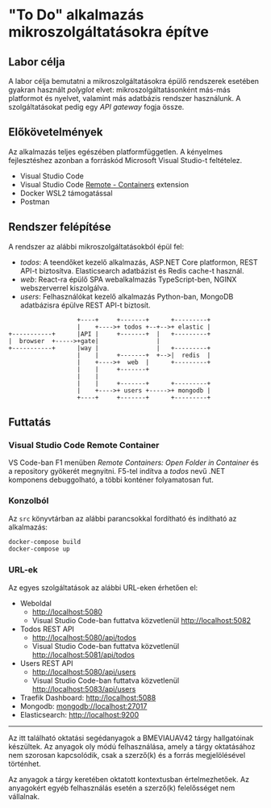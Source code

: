# "To Do" alkalmazás mikroszolgáltatásokra építve

## Labor célja

A labor célja bemutatni a mikroszolgáltatásokra épülő rendszerek esetében gyakran használt _polyglot_ elvet: mikroszolgáltatásonként más-más platformot és nyelvet, valamint más adatbázis rendszer használunk. A szolgáltatásokat pedig egy _API gateway_ fogja össze.

## Előkövetelmények

Az alkalmazás teljes egészében platformfüggetlen. A kényelmes fejlesztéshez azonban a forráskód Microsoft Visual Studio-t feltételez.

- Visual Studio Code
- Visual Studio Code [Remote - Containers](https://marketplace.visualstudio.com/items?itemName=ms-vscode-remote.remote-containers) extension
- Docker WSL2 támogatással
- Postman

## Rendszer felépítése

A rendszer az alábbi mikroszolgáltatásokból épül fel:

- _todos_: A teendőket kezelő alkalmazás, ASP.NET Core platformon, REST API-t biztosítva. Elasticsearch adatbázist és Redis cache-t használ.
- _web_: React-ra épülő SPA webalkalmazás TypeScript-ben, NGINX webszerverrel kiszolgálva.
- _users_: Felhasználókat kezelő alkalmazás Python-ban, MongoDB adatbázisra épülve REST API-t biztosít.

```
                   +----+     +-------+      +---------+
                   |    +---->+ todos +--+-->+ elastic |
+-----------+      |API |     +-------+  |   +---------+
|  browser  +----->+gate|                |
+-----------+      |way |                |   +---------+
                   |    |     +-------+  +-->|  redis  |
                   |    +---->+  web  |      +---------+
                   |    |     +-------+
                   |    |
                   |    |     +-------+      +---------+
                   |    +---->+ users +----->+ mongodb |
                   +----+     +-------+      +---------+

```

## Futtatás

### Visual Studio Code Remote Container

VS Code-ban F1 menüben _Remote Containers: Open Folder in Container_ és a repository gyökerét megnyitni. F5-tel indítva a _todos_ nevű .NET komponens debuggolható, a többi konténer folyamatosan fut.

### Konzolból

Az `src` könyvtárban az alábbi parancsokkal fordítható és indítható az alkalmazás:

```bash
docker-compose build
docker-compose up
```

### URL-ek

Az egyes szolgáltatások az alábbi URL-eken érhetően el:

- Weboldal
  - <http://localhost:5080>
  - Visual Studio Code-ban futtatva közvetlenül <http://localhost:5082>
- Todos REST API
  - <http://localhost:5080/api/todos>
  - Visual Studio Code-ban futtatva közvetlenül <http://localhost:5081/api/todos>
- Users REST API
  - <http://localhost:5080/api/users>
  - Visual Studio Code-ban futtatva közvetlenül <http://localhost:5083/api/users>
- Traefik Dashboard: <http://localhost:5088>
- Mongodb: <mongodb://localhost:27017>
- Elasticsearch: <http://localhost:9200>

---

Az itt található oktatási segédanyagok a BMEVIAUAV42 tárgy hallgatóinak készültek. Az anyagok oly módú felhasználása, amely a tárgy oktatásához nem szorosan kapcsolódik, csak a szerző(k) és a forrás megjelölésével történhet.

Az anyagok a tárgy keretében oktatott kontextusban értelmezhetőek. Az anyagokért egyéb felhasználás esetén a szerző(k) felelősséget nem vállalnak.
